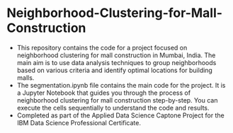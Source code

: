 # Neighborhood-Clustering-for-Mall-Construction
* This repository contains the code for a project focused on neighborhood clustering for mall construction in Mumbai, India. The main aim is to use data analysis techniques to group neighborhoods based on various criteria and identify optimal locations for building malls.
* The segmentation.ipynb file contains the main code for the project. It is a Jupyter Notebook that guides you through the process of neighborhood clustering for mall construction step-by-step. You can execute the cells sequentially to understand the code and results.
* Completed as part of the Applied Data Science Captone Project for the IBM Data Science Professional Certificate. 
